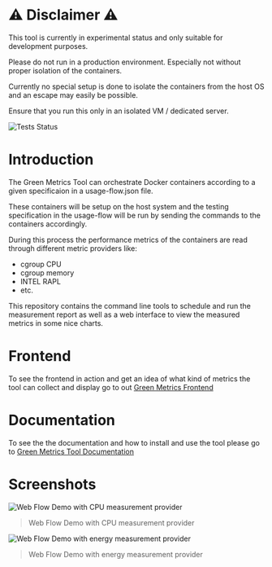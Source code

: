 # ⚠️ Disclaimer ⚠️

This tool is currently in experimental status and only suitable for development purposes. 

Please do not run in a production environment. Especially not without proper isolation of the containers.

Currently no special setup is done to isolate the containers from the host OS and an escape may easily be possible.

Ensure that you run this only in an isolated VM / dedicated server.

![Tests Status](https://github.com/green-coding-berlin/green-metrics-tool/actions/workflows/tests-vm.yml/badge.svg)


# Introduction

The Green Metrics Tool can orchestrate Docker containers according to a given specificaion in a usage-flow.json file.

These containers will be setup on the host system and the testing specification in the usage-flow will be
run by sending the commands to the containers accordingly.

During this process the performance metrics of the containers are read through different metric providers like:
- cgroup CPU
- cgroup memory
- INTEL RAPL
- etc.

This repository contains the command line tools to schedule and run the measurement report
as well as a web interface to view the measured metrics in some nice charts.

# Frontend  
To see the frontend in action and get an idea of what kind of metrics the tool can collect and display go to out [Green Metrics Frontend](https://metrics.green-coding.org)


# Documentation

To see the the documentation and how to install and use the tool please go to [Green Metrics Tool Documentation](https://docs.green-coding.org)

# Screenshots

![Web Flow Demo with CPU measurement provider](images/cpu-image-webflow.png "Web Charts demo with docker stats provider instead of energy")
> Web Flow Demo with CPU measurement provider
> 

![Web Flow Demo with energy measurement provider](images/energy-image-webflow.png "Web Charts demo with docker stats provider instead of energy")
> Web Flow Demo with energy measurement provider
> 